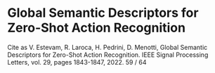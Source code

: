 # Global Semantic Descriptors for Zero-Shot Action Recognition


Cite as
V. Estevam, R. Laroca, H. Pedrini, D. Menotti, Global Semantic Descriptors
for Zero-Shot Action Recognition. IEEE Signal Processing Letters, vol.
29, pages 1843-1847, 2022.
59 / 64
